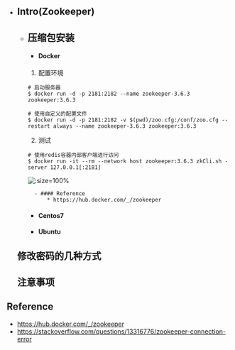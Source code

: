 * ## Intro(Zookeeper)

    + ## 压缩包安装

        <!-- tabs:start -->
        - ####  **Docker**
        1. 配置环境

        ```shell
        # 启动服务器
        $ docker run -d -p 2181:2182 --name zookeeper-3.6.3 zookeeper:3.6.3

        # 使用自定义的配置文件
        $ docker run -d -p 2181:2182 -v $(pwd)/zoo.cfg:/conf/zoo.cfg --restart always --name zookeeper-3.6.3 zookeeper:3.6.3
        ```
        
        2. 测试

        ```shell
        # 使用redis容器内部客户端进行访问
        $ docker run -it --rm --network host zookeeper:3.6.3 zkCli.sh -server 127.0.0.1[:2181]
        ```
        
        ![](/.images/doc/framework/redis/redis-install-dcoker-01.png ':size=100%')

            - #### Reference
                * https://hub.docker.com/_/zookeeper

        - ####  **Centos7**
        - ####  **Ubuntu**


    <!-- tabs:end -->

    ## 修改密码的几种方式

    ## 注意事项

## Reference
* https://hub.docker.com/_/zookeeper
* https://stackoverflow.com/questions/13316776/zookeeper-connection-error